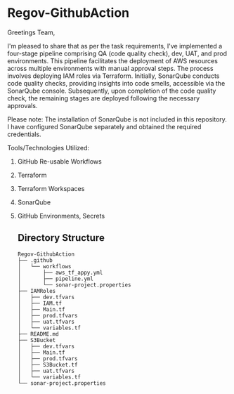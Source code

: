 # Regov-GithubAction

Greetings Team,

I'm pleased to share that as per the task requirements, I've implemented a four-stage pipeline comprising QA (code quality check), dev, UAT, and prod environments. This pipeline facilitates the deployment of AWS resources across multiple environments with manual approval steps. The process involves deploying IAM roles via Terraform. Initially, SonarQube conducts code quality checks, providing insights into code smells, accessible via the SonarQube console. Subsequently, upon completion of the code quality check, the remaining stages are deployed following the necessary approvals.

Please note: The installation of SonarQube is not included in this repository. I have configured SonarQube separately and obtained the required credentials.

Tools/Technologies Utilized:

1. GitHub Re-usable Workflows
2. Terraform
3. Terraform Workspaces
4. SonarQube
5. GitHub Environments, Secrets


    ## Directory Structure
    ```shell
    Regov-GithubAction
    ├── .github
    │   └── workflows
    │       ├── aws_tf_appy.yml
    │       ├── pipeline.yml
    │       └── sonar-project.properties
    ├── IAMRoles
    │   ├── dev.tfvars
    │   ├── IAM.tf
    │   ├── Main.tf
    │   ├── prod.tfvars
    │   ├── uat.tfvars
    │   └── variables.tf
    ├── README.md
    ├── S3Bucket
    │   ├── dev.tfvars
    │   ├── Main.tf
    │   ├── prod.tfvars
    │   ├── S3Bucket.tf
    │   ├── uat.tfvars
    │   └── variables.tf
    └── sonar-project.properties
